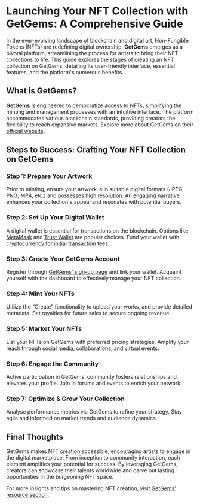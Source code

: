 # Launching Your NFT Collection with GetGems: A Comprehensive Guide

In the ever-evolving landscape of blockchain and digital art, Non-Fungible Tokens (NFTs) are redefining digital ownership. **GetGems** emerges as a pivotal platform, streamlining the process for artists to bring their NFT collections to life. This guide explores the stages of creating an NFT collection on GetGems, detailing its user-friendly interface, essential features, and the platform's numerous benefits.

## What is GetGems?

**GetGems** is engineered to democratize access to NFTs, simplifying the minting and management processes with an intuitive interface. The platform accommodates various blockchain standards, providing creators the flexibility to reach expansive markets. Explore more about GetGems on their [official website](https://getgems.com).

## Steps to Success: Crafting Your NFT Collection on GetGems

### Step 1: Prepare Your Artwork

Prior to minting, ensure your artwork is in suitable digital formats (JPEG, PNG, MP4, etc.) and possesses high resolution. An engaging narrative enhances your collection's appeal and resonates with potential buyers.

### Step 2: Set Up Your Digital Wallet

A digital wallet is essential for transactions on the blockchain. Options like [MetaMask](https://metamask.io) and [Trust Wallet](https://trustwallet.com) are popular choices. Fund your wallet with cryptocurrency for initial transaction fees.

### Step 3: Create Your GetGems Account

Register through [GetGems' sign-up page](https://getgems.com/signup) and link your wallet. Acquaint yourself with the dashboard to effectively manage your NFT collection.

### Step 4: Mint Your NFTs

Utilize the “Create” functionality to upload your works, and provide detailed metadata. Set royalties for future sales to secure ongoing revenue.

### Step 5: Market Your NFTs

List your NFTs on GetGems with preferred pricing strategies. Amplify your reach through social media, collaborations, and virtual events.

### Step 6: Engage the Community

Active participation in GetGems’ community fosters relationships and elevates your profile. Join in forums and events to enrich your network.

### Step 7: Optimize & Grow Your Collection

Analyse performance metrics via GetGems to refine your strategy. Stay agile and informed on market trends and audience dynamics.

## Final Thoughts

GetGems makes NFT creation accessible, encouraging artists to engage in the digital marketplace. From inception to community interaction, each element amplifies your potential for success. By leveraging GetGems, creators can showcase their talents worldwide and carve out lasting opportunities in the burgeoning NFT space.

For more insights and tips on mastering NFT creation, visit [GetGems' resource section](https://getgems.com/resources).